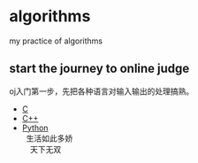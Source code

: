 # algorithms
my practice of algorithms

## start the journey to online judge
oj入门第一步，先把各种语言对输入输出的处理搞熟。  
- [C](https://github.com/qiaolunzhang/door_to_algorithms/blob/master/open_the_door/c.md)  
- [C++](https://github.com/qiaolunzhang/door_to_algorithms/blob/master/open_the_door/cplusplus.md)  
- [Python](https://github.com/qiaolunzhang/door_to_algorithms/blob/master/open_the_door/python.md)  
&ensp;生活如此多娇<br>
&emsp;天下无双
